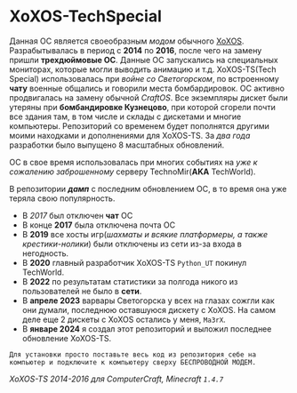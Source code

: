 # XoXOS-TechSpecial
Данная ОС является своеобразным *модом* обычного [XoXOS](https://github.com/xoxfaby/XoXOS/). Разрабытывалась в период с **2014** по **2016**, после чего на замену пришли **трехдюймовые ОС**. Данные ОС запускались на специальных мониторах, которые могли выводить анимацию и т.д. XoXOS-TS(Tech Special) использовалась при *войне со Светогорском*, по встроенному **чату** военные общались и говорили места бомбардировок. ОС активно продвигалась на замену обычной *CraftOS*. Все экземпляры дискет были утеряны при **бомбандировке Кузнецово**, при которой сгорели почти все здания там, в том числе и склады с дискетами и многие компьютеры. Репозиторий со временем будет пополнятся другими моими находками и дополнениями для XoXOS-TS. За *два года* разработки было выпущено 8 масштабных обновлений. 

ОС в свое время использовалась при многих событиях на *уже к сожалению заброшенному* серверу TechnoMir(**AKA** TechWorld).

В репозитории ***дамп*** с последним обновлением ОС, в то время она уже теряла свою популярность.

- В *2017* был отключен **чат** ОС
- В конце **2017** была отключена почта ОС
- В **2019** все хосты игр(*шахматы и всякие платформеры, а также крестики-нолики*) были отключены из сети из-за входа в негодность.
- В **2020** главный разработчик XoXOS-TS `Python_UT` покинул TechWorld.
- В **2022** по результатам статистики за полгода никого из пользователей не было в **сети**.
- В **апреле 2023** варвары Светогорска у всех на глазах сожгли как они думали, последнюю оставшуюся дискету с XoXOS. На самом деле еще 2 дискеты с XoXOS остались у меня, `Ma3rX`.
- В **январе 2024** я создал этот репозиторий и выложил последнее обновление XoXOS-TS.

```Для установки просто поставьте весь код из репозитория себе на компьютер и подключите к компьютеру сверху БЕСПРОВОДНОЙ МОДЕМ.```

*XoXOS-TS 2014-2016 для ComputerCraft, Minecraft `1.4.7`*
